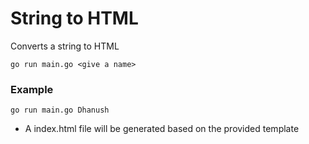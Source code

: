 # String to HTML

Converts a string to HTML

```
go run main.go <give a name>
```

### Example

```
go run main.go Dhanush
```

- A index.html file will be generated based on the provided template